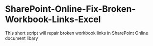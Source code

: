 # SharePoint-Online-Fix-Broken-Workbook-Links-Excel
This short script will repair broken workbook links in SharePoint Online document libary
